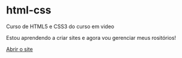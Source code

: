 # html-css
 Curso de HTML5 e CSS3 do curso em video

Estou aprendendo a criar sites e agora vou gerenciar meus rositórios!

<a href="https://MatheoLorenzo.github.io/html-css/exercicios/index.html"> Abrir o site